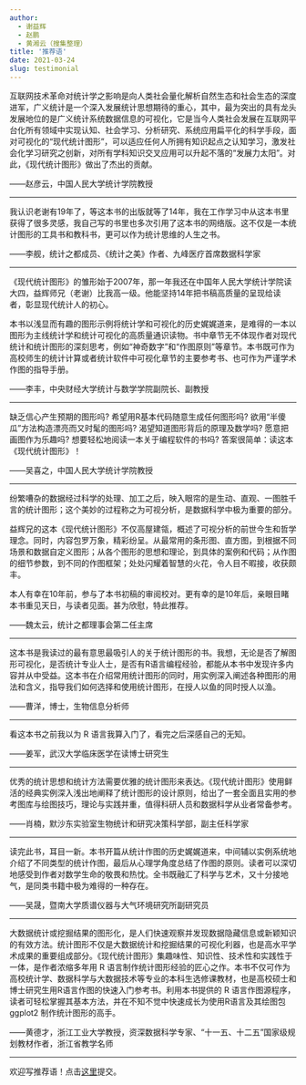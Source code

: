 ```yaml
---
author: 
  - 谢益辉
  - 赵鹏
  - 黄湘云（搜集整理）
title: '推荐语'
date: 2021-03-24
slug: testimonial
---
```


互联网技术革命对统计学之影响是向人类社会量化解析自然生态和社会生态的深度进军，广义统计是一个深入发展统计思想期待的重心，其中，最为突出的具有龙头发展地位的是广义统计系统数据信息的可视化，它是当今人类社会发展在互联网平台化所有领域中实现认知、社会学习、分析研究、系统应用扁平化的科学手段，面对可视化的“现代统计图形”，可以适应任何人所拥有知识起点之认知学习，激发社会化学习研究之创新，对所有学科知识交叉应用可以升起不落的“发展力太阳”。对此，《现代统计图形》做出了杰出的贡献。

——赵彦云，中国人民大学统计学院教授

----

我认识老谢有19年了，等这本书的出版就等了14年，我在工作学习中从这本书里获得了很多灵感，我自己写的书里也多次引用了这本书的网络版。这不仅是一本统计图形的工具书和教科书，更可以作为统计思维的人生之书。

——李舰，统计之都成员、《统计之美》作者、九峰医疗首席数据科学家

---

《现代统计图形》的雏形始于2007年，那一年我还在中国年人民大学统计学院读大四，益辉师兄（老谢）比我高一级。他能坚持14年把书稿高质量的呈现给读者，彰显现代统计人的初心。

本书以浅显而有趣的图形示例将统计学和可视化的历史娓娓道来，是难得的一本以图形为主线统计学和统计可视化的高质量通识读物。书中章节无不体现作者对现代统计和统计图形的深刻思考，例如“神奇数字”和“作图原则”等章节。本书既可作为高校师生的统计计算或者统计软件中可视化章节的主要参考书、也可作为严谨学术作图的指导手册。

——李丰，中央财经大学统计与数学学院副院长、副教授

----

缺乏信心产生预期的图形吗? 希望用R基本代码随意生成任何图形吗? 欲用“半傻瓜”方法构造漂亮而又时髦的图形吗? 渴望知道图形背后的原理及数学吗? 愿意把画图作为乐趣吗? 想要轻松地阅读一本关于编程软件的书吗? 答案很简单：读这本《现代统计图形》！

——吴喜之，中国人民大学统计学院教授

---

纷繁嘈杂的数据经过科学的处理、加工之后，映入眼帘的是生动、直观、一图胜千言的统计图形；这个美妙的过程称之为可视分析，是数据科学中极为重要的部分。

益辉兄的这本《现代统计图形》不仅高屋建瓴，概述了可视分析的前世今生和哲学理念。同时，内容包罗万象，精彩纷呈。从最常用的条形图、直方图，到根据不同场景和数据自定义图形；从各个图形的思想和理论，到具体的案例和代码；从作图的细节参数，到不同的作图框架；处处闪耀着智慧的火花，令人目不暇接，收获颇丰。

本人有幸在10年前，参与了本书初稿的审阅校对。更有幸的是10年后，亲眼目睹本书重见天日，与读者见面。甚为欣慰，特此推荐。

——魏太云，统计之都理事会第二任主席

---

这本书是我读过的最有意思最吸引人的关于统计图形的书。我想，无论是否了解图形可视化，是否统计专业人士，是否有R语言编程经验，都能从本书中发现许多内容并从中受益。这本书在介绍常用统计图形的同时，用实例深入阐述各种图形的用法和含义，指导我们如何选择和使用统计图形，在授人以鱼的同时授人以渔。

——曹洋，博士，生物信息分析师

---

看这本书之前我以为 R 语言我算入门了，看完之后深感自己的无知。

——姜军，武汉大学临床医学在读博士研究生

----

优秀的统计思想和统计方法需要优雅的统计图形来表达。《现代统计图形》使用鲜活的经典实例深入浅出地阐释了统计图形的设计原则，给出了一套全面且实用的参考图库与绘图技巧，理论与实践并重，值得科研人员和数据科学从业者常备参考。

——肖楠，默沙东实验室生物统计和研究决策科学部，副主任科学家

---

读完此书，耳目一新。本书开篇从统计作图的历史娓娓道来，中间辅以实例系统地介绍了不同类型的统计作图，最后从心理学角度总结了作图的原则。读者可以深切地感受到作者对数学生命的敬畏和热忱。全书既融汇了科学与艺术，又十分接地气，是同类书籍中极为难得的一种存在。

——吴晟，暨南大学质谱仪器与大气环境研究所副研究员

---

大数据统计或挖掘结果的图形化，是人们快速观察并发现数据隐藏信息或新颖知识的有效方法。统计图形不仅是大数据统计和挖掘结果的可视化利器，也是高水平学术成果的重要组成部分。《现代统计图形》集趣味性、知识性、技术性和实践性于一体，是作者浓缩多年用 R 语言制作统计图形经验的匠心之作。本书不仅可作为高校统计学、数据科学与大数据技术等专业的本科生选修课教材，也是高校硕士和博士研究生用R语言作图的快速入门参考书。利用本书提供的 R 语言作图源程序，读者可轻松掌握其基本方法，并在不知不觉中快速成长为使用R语言及其绘图包 ggplot2 制作统计图形的高手。

——黄德才，浙江工业大学教授，资深数据科学专家、“十一五、十二五”国家级规划教材作者，浙江省教学名师

---

欢迎写推荐语！点击[这里](https://github.com/pzhaonet/msg2020/blob/master/content/post/testimonial.md)提交。
